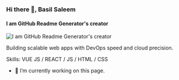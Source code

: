 ### Hi there 👋, Basil Saleem
#### I am GitHub Readme Generator's creator
![I am GitHub Readme Generator's creator](https://arturssmirnovs.github.io/github-profile-readme-generator/images/banner.png)

Building scalable web apps with DevOps speed and cloud precision.

Skills: VUE JS / REACT / JS / HTML / CSS

- 🔭 I’m currently working on this page. 




